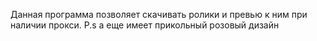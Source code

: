 Данная программа позволяет скачивать ролики и превью к ним при наличии прокси.
P.s а еще имеет прикольный розовый дизайн
